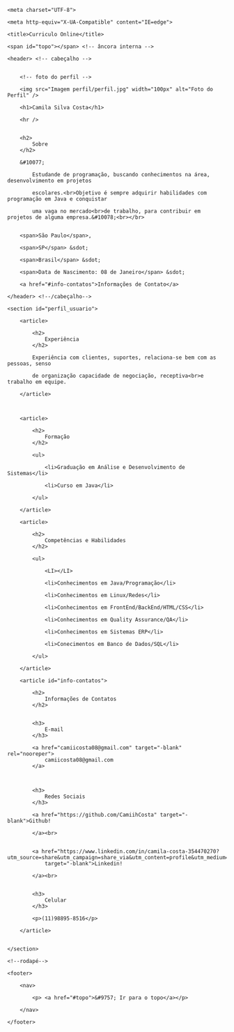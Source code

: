 <!DOCTYPE html> <!-- versão do documento -->

<html lang="pt-br">

<head>

    <meta charset="UTF-8">

    <meta http-equiv="X-UA-Compatible" content="IE=edge">

    <title>Curriculo Online</title>

</head>

<body>

    <span id="topo"></span> <!-- âncora interna -->

    <header> <!-- cabeçalho -->


        <!-- foto do perfil -->

        <img src="Imagem perfil/perfil.jpg" width="100px" alt="Foto do Perfil" />

        <h1>Camila Silva Costa</h1>

        <hr />


        <h2>
            Sobre
        </h2>

        &#10077;

            Estudande de programação, buscando conhecimentos na área, desenvolvimento em projetos

            escolares.<br>Objetivo é sempre adquirir habilidades com programação em Java e conquistar

            uma vaga no mercado<br>de trabalho, para contribuir em projetos de alguma empresa.&#10078;<br></br>


        <span>São Paulo</span>,

        <span>SP</span> &sdot;

        <span>Brasil</span> &sdot;

        <span>Data de Nascimento: 08 de Janeiro</span> &sdot;

        <a href="#info-contatos">Informações de Contato</a>

    </header> <!--/cabeçalho-->

    <section id="perfil_usuario">

        <article>

            <h2>
                Experiência
            </h2>

            Experiência com clientes, suportes, relaciona-se bem com as pessoas, senso

            de organização capacidade de negociação, receptiva<br>e trabalho em equipe.

        </article>

        

        <article>

            <h2>
                Formação
            </h2>

            <ul>

                <li>Graduação em Análise e Desenvolvimento de Sistemas</li>

                <li>Curso em Java</li>

            </ul>

        </article>

        <article>

            <h2>
                Competências e Habilidades
            </h2>

            <ul>

                <LI></LI>

                <li>Conhecimentos em Java/Programação</li>

                <li>Conhecimentos em Linux/Redes</li>

                <li>Conhecimentos em FrontEnd/BackEnd/HTML/CSS</li>

                <li>Conhecimentos em Quality Assurance/QA</li>

                <li>Conhecimentos em Sistemas ERP</li>

                <li>Conecimentos em Banco de Dados/SQL</li>

            </ul>

        </article>

        <article id="info-contatos">

            <h2>
                Informações de Contatos
            </h2>


            <h3>
                E-mail
            </h3>

            <a href="camiicosta08@gmail.com" target="-blank" rel="nooreper">
                camiicosta08@gmail.com
            </a>

            

            <h3>
                Redes Sociais
            </h3>

            <a href="https://github.com/CamiihCosta" target="-blank">Github!

            </a><br>


            <a href="https://www.linkedin.com/in/camila-costa-354470270?utm_source=share&utm_campaign=share_via&utm_content=profile&utm_medium=ios_app"
                target="-blank">Linkedin!
                
            </a><br>


            <h3>
                Celular
            </h3>

            <p>(11)98895-8516</p>

        </article>


    </section>

    <!--rodapé-->

    <footer>

        <nav>

            <p> <a href="#topo">&#9757; Ir para o topo</a></p>

        </nav>

    </footer>

</body>

</html>
 






    

